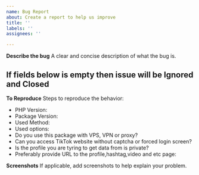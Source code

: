 ```yaml
---
name: Bug Report
about: Create a report to help us improve
title: ''
labels: ''
assignees: ''

---
```


**Describe the bug**
A clear and concise description of what the bug is.

## If fields below is empty then issue will be Ignored and Closed

**To Reproduce**
Steps to reproduce the behavior:
- PHP Version: 
- Package Version:
- Used Method:
- Used options:
- Do you use this package with VPS, VPN or proxy?
- Can you access TikTok website without captcha or forced login screen?
- Is the profile you are tyring to get data from is private?
- Preferably provide URL to the profile,hashtag,video and etc page:

**Screenshots**
If applicable, add screenshots to help explain your problem.